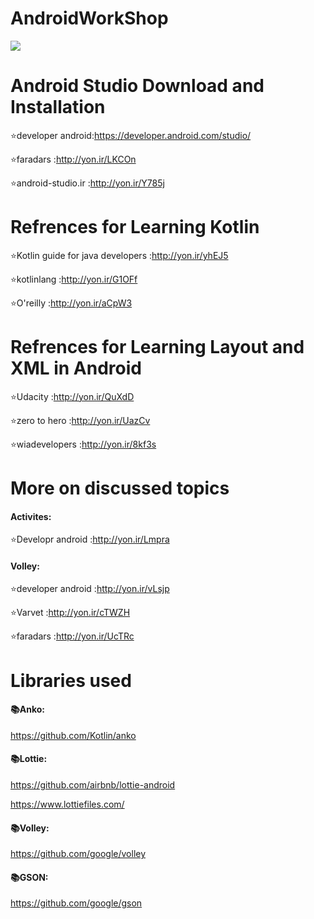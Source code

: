 # AndroidWorkShop
![](https://developer.android.com/static/images/kotlin/hero.svg)


# Android Studio Download and Installation

:star:developer android:https://developer.android.com/studio/

:star:faradars :http://yon.ir/LKCOn

:star:android-studio.ir :http://yon.ir/Y785j

# Refrences for Learning Kotlin
:star:Kotlin guide for java developers :http://yon.ir/yhEJ5

:star:kotlinlang :http://yon.ir/G1OFf

:star:O'reilly :http://yon.ir/aCpW3

# Refrences for Learning Layout and XML in Android
:star:Udacity :http://yon.ir/QuXdD

:star:zero to hero :http://yon.ir/UazCv

:star:wiadevelopers :http://yon.ir/8kf3s

# More on discussed topics
#### Activites:

:star:Developr android :http://yon.ir/Lmpra

#### Volley:
:star:developer android :http://yon.ir/vLsjp

:star:Varvet :http://yon.ir/cTWZH

:star:faradars :http://yon.ir/UcTRc

# Libraries used
#### :books:Anko:

https://github.com/Kotlin/anko

#### :books:Lottie:

https://github.com/airbnb/lottie-android

https://www.lottiefiles.com/

#### :books:Volley:

https://github.com/google/volley

#### :books:GSON:

https://github.com/google/gson


